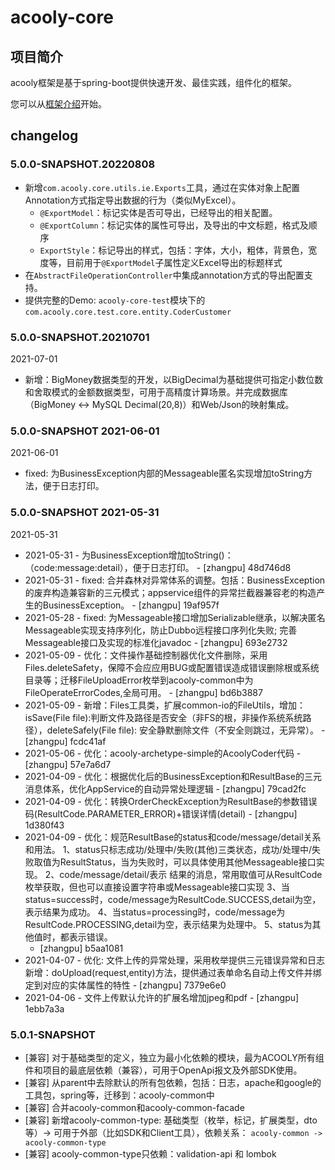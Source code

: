 <!-- title: Acooly框架核心  -->
<!-- name: acooly-core -->
<!-- type: core -->
<!-- author: zhangpu -->
<!-- date: 2019-11-14 -->
acooly-core
==================

## 项目简介

acooly框架是基于spring-boot提供快速开发、最佳实践，组件化的框架。

您可以从[框架介绍](acooly-core-docs/README.md)开始。

## changelog

### 5.0.0-SNAPSHOT.20220808

* 新增`com.acooly.core.utils.ie.Exports`工具，通过在实体对象上配置Annotation方式指定导出数据的行为（类似MyExcel）。
  * `@ExportModel`：标记实体是否可导出，已经导出的相关配置。
  * `@ExportColumn`：标记实体的属性可导出，及导出的中文标题，格式及顺序
  * `ExportStyle`：标记导出的样式，包括：字体，大小，粗体，背景色，宽度等，目前用于`@ExportModel`子属性定义Excel导出的标题样式
* 在`AbstractFileOperationController`中集成annotation方式的导出配置支持。
* 提供完整的Demo: `acooly-core-test`模块下的`com.acooly.core.test.core.entity.CoderCustomer`


### 5.0.0-SNAPSHOT.20210701

2021-07-01

* 新增：BigMoney数据类型的开发，以BigDecimal为基础提供可指定小数位数和舍取模式的金额数据类型，可用于高精度计算场景。并完成数据库（BigMoney <-> MySQL Decimal(20,8)）和Web/Json的映射集成。

### 5.0.0-SNAPSHOT 2021-06-01

2021-06-01

* fixed: 为BusinessException内部的Messageable匿名实现增加toString方法，便于日志打印。

### 5.0.0-SNAPSHOT 2021-05-31

2021-05-31

* 2021-05-31 - 为BusinessException增加toString()：（code:message:detail），便于日志打印。 - [zhangpu] 48d746d8
* 2021-05-31 - fixed: 合并森林对异常体系的调整。包括：BusinessException的废弃构造兼容新的三元模式；appservice组件的异常拦截器兼容老的构造产生的BusinessException。 - [zhangpu] 19af957f
* 2021-05-28 - fixed: 为Messageable接口增加Serializable继承，以解决匿名Messageable实现支持序列化，防止Dubbo远程接口序列化失败; 完善Messageable接口及实现的标准化javadoc - [zhangpu] 693e2732
* 2021-05-09 - 优化：文件操作基础控制器优化文件删除，采用Files.deleteSafety，保障不会应应用BUG或配置错误造成错误删除根或系统目录等；迁移FileUploadError枚举到acooly-common中为FileOperateErrorCodes,全局可用。 - [zhangpu] bd6b3887
* 2021-05-09 - 新增：Files工具类，扩展common-io的FileUtils，增加：isSave(File file):判断文件及路径是否安全（非FS的根，非操作系统系统路径），deleteSafely(File file): 安全静默删除文件（不安全则跳过，无异常）。 - [zhangpu] fcdc41af
* 2021-05-06 - 优化：acooly-archetype-simple的AcoolyCoder代码 - [zhangpu] 57e7a6d7
* 2021-04-09 - 优化：根据优化后的BusinessException和ResultBase的三元消息体系，优化AppService的自动异常处理逻辑 - [zhangpu] 79cad2fc
* 2021-04-09 - 优化：转换OrderCheckException为ResultBase的参数错误码(ResultCode.PARAMETER_ERROR)+错误详情(detail) - [zhangpu] 1d380f43
* 2021-04-09 - 优化：规范ResultBase的status和code/message/detail关系和用法。 1、status只标志成功/处理中/失败(其他)三类状态，成功/处理中/失败取值为ResultStatus，当为失败时，可以具体使用其他Messageable接口实现。 2、code/message/detail/表示 结果的消息，常用取值可从ResultCode枚举获取，但也可以直接设置字符串或Messageable接口实现 3、当status=success时，code/message为ResultCode.SUCCESS,detail为空，表示结果为成功。 4、当status=processing时，code/message为ResultCode.PROCESSING,detail为空，表示结果为处理中。 5、status为其他值时，都表示错误。
  - [zhangpu] b5aa1081
* 2021-04-07 - 优化: 文件上传的异常处理，采用枚举提供三元错误异常和日志 新增：doUpload(request,entity)方法，提供通过表单命名自动上传文件并绑定到对应的实体属性的特性 - [zhangpu] 7379e6e0
* 2021-04-06 - 文件上传默认允许的扩展名增加jpeg和pdf - [zhangpu] 1ebb7a3a

### 5.0.1-SNAPSHOT

* [兼容] 对于基础类型的定义，独立为最小化依赖的模块，最为ACOOLY所有组件和项目的最底层依赖（兼容），可用于OpenApi报文及外部SDK使用。
* [兼容] 从parent中去除默认的所有包依赖，包括：日志，apache和google的工具包，spring等，迁移到：acooly-common中
* [兼容] 合并acooly-common和acooly-common-facade
* [兼容] 新增acooly-common-type: 基础类型（枚举，标记，扩展类型，dto等）-> 可用于外部（比如SDK和Client工具），依赖关系： `acooly-common -> acooly-common-type`
* [兼容] acooly-common-type只依赖：validation-api 和 lombok  
    
